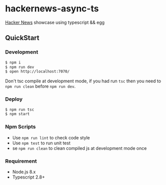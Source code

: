 <!--
 * @Author: 杨宏旋
 * @Date: 2020-07-20 17:11:50
 * @LastEditors: 杨宏旋
 * @LastEditTime: 2020-07-21 11:51:18
 * @Description:
-->

# hackernews-async-ts

[Hacker News](https://news.ycombinator.com/) showcase using typescript && egg

## QuickStart

### Development

```bash
$ npm i
$ npm run dev
$ open http://localhost:7070/
```

Don't tsc compile at development mode, if you had run `tsc` then you need to `npm run clean` before `npm run dev`.

### Deploy

```bash
$ npm run tsc
$ npm start
```

### Npm Scripts

- Use `npm run lint` to check code style
- Use `npm test` to run unit test
- se `npm run clean` to clean compiled js at development mode once

### Requirement

- Node.js 8.x
- Typescript 2.8+
